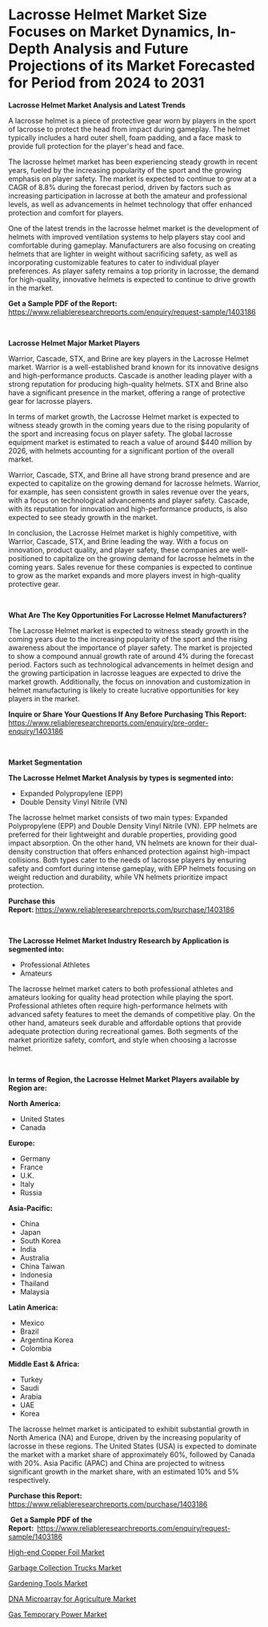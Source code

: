 <p><h1>Lacrosse Helmet Market Size Focuses on Market Dynamics, In-Depth Analysis and Future Projections of its Market Forecasted for Period from 2024 to 2031</h1></p><p><strong>Lacrosse Helmet Market Analysis and Latest Trends</strong></p>
<p><p>A lacrosse helmet is a piece of protective gear worn by players in the sport of lacrosse to protect the head from impact during gameplay. The helmet typically includes a hard outer shell, foam padding, and a face mask to provide full protection for the player's head and face.</p><p>The lacrosse helmet market has been experiencing steady growth in recent years, fueled by the increasing popularity of the sport and the growing emphasis on player safety. The market is expected to continue to grow at a CAGR of 8.8% during the forecast period, driven by factors such as increasing participation in lacrosse at both the amateur and professional levels, as well as advancements in helmet technology that offer enhanced protection and comfort for players.</p><p>One of the latest trends in the lacrosse helmet market is the development of helmets with improved ventilation systems to help players stay cool and comfortable during gameplay. Manufacturers are also focusing on creating helmets that are lighter in weight without sacrificing safety, as well as incorporating customizable features to cater to individual player preferences. As player safety remains a top priority in lacrosse, the demand for high-quality, innovative helmets is expected to continue to drive growth in the market.</p></p>
<p><strong>Get a Sample PDF of the Report:&nbsp;</strong> <a href="https://www.reliableresearchreports.com/enquiry/request-sample/1403186">https://www.reliableresearchreports.com/enquiry/request-sample/1403186</a></p>
<p>&nbsp;</p>
<p><strong>Lacrosse Helmet Major Market Players</strong></p>
<p><p>Warrior, Cascade, STX, and Brine are key players in the Lacrosse Helmet market. Warrior is a well-established brand known for its innovative designs and high-performance products. Cascade is another leading player with a strong reputation for producing high-quality helmets. STX and Brine also have a significant presence in the market, offering a range of protective gear for lacrosse players.</p><p>In terms of market growth, the Lacrosse Helmet market is expected to witness steady growth in the coming years due to the rising popularity of the sport and increasing focus on player safety. The global lacrosse equipment market is estimated to reach a value of around $440 million by 2026, with helmets accounting for a significant portion of the overall market.</p><p>Warrior, Cascade, STX, and Brine all have strong brand presence and are expected to capitalize on the growing demand for lacrosse helmets. Warrior, for example, has seen consistent growth in sales revenue over the years, with a focus on technological advancements and player safety. Cascade, with its reputation for innovation and high-performance products, is also expected to see steady growth in the market.</p><p>In conclusion, the Lacrosse Helmet market is highly competitive, with Warrior, Cascade, STX, and Brine leading the way. With a focus on innovation, product quality, and player safety, these companies are well-positioned to capitalize on the growing demand for lacrosse helmets in the coming years. Sales revenue for these companies is expected to continue to grow as the market expands and more players invest in high-quality protective gear.</p></p>
<p>&nbsp;</p>
<p><strong>What Are The Key Opportunities For Lacrosse Helmet Manufacturers?</strong></p>
<p><p>The Lacrosse Helmet market is expected to witness steady growth in the coming years due to the increasing popularity of the sport and the rising awareness about the importance of player safety. The market is projected to show a compound annual growth rate of around 4% during the forecast period. Factors such as technological advancements in helmet design and the growing participation in lacrosse leagues are expected to drive the market growth. Additionally, the focus on innovation and customization in helmet manufacturing is likely to create lucrative opportunities for key players in the market.</p></p>
<p><strong>Inquire or Share Your Questions If Any Before Purchasing This Report:</strong> <a href="https://www.reliableresearchreports.com/enquiry/pre-order-enquiry/1403186">https://www.reliableresearchreports.com/enquiry/pre-order-enquiry/1403186</a></p>
<p>&nbsp;</p>
<p><strong>Market Segmentation</strong></p>
<p><strong>The Lacrosse Helmet Market Analysis by types is segmented into:</strong></p>
<p><ul><li>Expanded Polypropylene (EPP)</li><li>Double Density Vinyl Nitrile (VN)</li></ul></p>
<p><p>The lacrosse helmet market consists of two main types: Expanded Polypropylene (EPP) and Double Density Vinyl Nitrile (VN). EPP helmets are preferred for their lightweight and durable properties, providing good impact absorption. On the other hand, VN helmets are known for their dual-density construction that offers enhanced protection against high-impact collisions. Both types cater to the needs of lacrosse players by ensuring safety and comfort during intense gameplay, with EPP helmets focusing on weight reduction and durability, while VN helmets prioritize impact protection.</p></p>
<p><strong>Purchase this Report:&nbsp;</strong><a href="https://www.reliableresearchreports.com/purchase/1403186">https://www.reliableresearchreports.com/purchase/1403186</a></p>
<p>&nbsp;</p>
<p><strong>The Lacrosse Helmet Market Industry Research by Application is segmented into:</strong></p>
<p><ul><li>Professional Athletes</li><li>Amateurs</li></ul></p>
<p><p>The lacrosse helmet market caters to both professional athletes and amateurs looking for quality head protection while playing the sport. Professional athletes often require high-performance helmets with advanced safety features to meet the demands of competitive play. On the other hand, amateurs seek durable and affordable options that provide adequate protection during recreational games. Both segments of the market prioritize safety, comfort, and style when choosing a lacrosse helmet.</p></p>
<p>&nbsp;</p>
<p><strong>In terms of Region, the Lacrosse Helmet Market Players available by Region are:</strong></p>
<p>
    <p> <strong> North America: </strong>
        <ul>
            <li>United States</li>
            <li>Canada</li>
        </ul>
        </p> 
    <p> <strong> Europe: </strong>
        <ul>
            <li>Germany</li>
            <li>France</li>
            <li>U.K.</li>
            <li>Italy</li>
            <li>Russia</li>
        </ul>
        </p> 
    <p> <strong> Asia-Pacific: </strong>
        <ul>
            <li>China</li>
            <li>Japan</li>
            <li>South Korea</li>
            <li>India</li>
            <li>Australia</li>
            <li>China Taiwan</li>
            <li>Indonesia</li>
            <li>Thailand</li>
            <li>Malaysia</li>
        </ul>
        </p> 
    <p> <strong> Latin America: </strong>
        <ul>
            <li>Mexico</li>
            <li>Brazil</li>
            <li>Argentina Korea</li>
            <li>Colombia</li>
        </ul>
        </p> 
    <p> <strong> Middle East & Africa: </strong>
        <ul>
            <li>Turkey</li>
            <li>Saudi</li>
            <li>Arabia</li>
            <li>UAE</li>
            <li>Korea</li>
        </ul>
    </p>
    </p>
<p><p>The lacrosse helmet market is anticipated to exhibit substantial growth in North America (NA) and Europe, driven by the increasing popularity of lacrosse in these regions. The United States (USA) is expected to dominate the market with a market share of approximately 60%, followed by Canada with 20%. Asia Pacific (APAC) and China are projected to witness significant growth in the market share, with an estimated 10% and 5% respectively.</p></p>
<p><strong>Purchase this Report: </strong><a href="https://www.reliableresearchreports.com/purchase/1403186">https://www.reliableresearchreports.com/purchase/1403186</a></p>
<p>&nbsp;<strong>Get a Sample PDF of the Report:&nbsp;&nbsp;</strong><a href="https://www.reliableresearchreports.com/enquiry/request-sample/1403186">https://www.reliableresearchreports.com/enquiry/request-sample/1403186</a></p>
<p><strong></strong></p>
<p><p><a href="https://pretty-mail-caf.notion.site/High-end-Copper-Foil-Market-Provides-a-Comprehensive-Analysis-Including-a-Macro-Overview-of-the-Mark-9faefdf1c7644032adb15af9940640e3">High-end Copper Foil Market</a></p><p><a href="https://view.publitas.com/reportprime-1/garbage-collection-trucks-market-dynamics-2024-2031-also-about-its-market-trends-projections-and-opportunities/">Garbage Collection Trucks Market</a></p><p><a href="https://view.publitas.com/reportprime-1/gardening-tools-market-size-2024-2031-global-industrial-analysis-key-geographical-regions-market-share-top-key-players-product-types-and-forecast-research-report/">Gardening Tools Market</a></p><p><a href="https://circular-yam-9b9.notion.site/DNA-Microarray-for-Agriculture-Market-Size-Reflecting-a-Forecast-Till-2031-Market-By-Type-By-Appli-10d17346114441a892745a8105b04fc9">DNA Microarray for Agriculture Market</a></p><p><a href="https://angry-finch-aaf.notion.site/Gas-Temporary-Power-Market-Analysis-and-Market-Size-Global-Industry-Overview-Market-Segmentation-a-5a3d9ec24f584f6e803ad05589d47c6a">Gas Temporary Power Market</a></p></p>